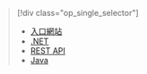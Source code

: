 > [!div class="op_single_selector"]
> * [入口網站](../articles/media-services/media-services-portal-vod-get-started.md)
> * [.NET](../articles/media-services/media-services-dotnet-get-started.md)
> * [REST API](../articles/media-services/media-services-rest-get-started.md)
> * [Java](../articles/media-services/media-services-java-how-to-use.md)
> 
> 



<!--HONumber=Jan17_HO1-->


